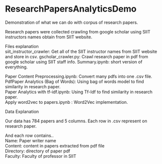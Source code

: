 # ResearchPapersAnalyticsDemo  

Demonstration of what we can do with corpus of research papers.  

Research papers were collected crawling from google scholar using SIIT instructors names obtain from SIIT website. 

Files explanation  
siit_instructor_crawler: Get all of the SIIT instructor names from SIIT website and store in csv.
gscholar_crawler.py: Crawl research paper in pdf from google scholar using SIIT staff info.
Summary.ipynb: short version of everything.     

Paper Content Preprocessing.ipynb: Convert many pdfs into one .csv file.    
PdfPaper Analytics (Bag of Words): Using bag of words model to find similarity in research paper.   
Paper Analytics with tf-idf.ipynb: Using Tf-Idf to find similarity in research paper.  
Apply word2vec to papers.ipynb : Word2Vec implementation.  


Data Explanation  

Our data has 784 papers and 5 columns.
Each row in .csv represent on research paper. 


And each row contains..  
Name: Paper writer name  
Content: content in papers extracted from pdf file  
Directory: directory of paper pdf  
Faculty: Faculty of professor in SIIT  
